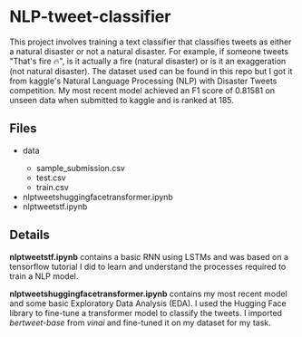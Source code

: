 # NLP-tweet-classifier

This project involves training a text classifier that classifies tweets as either a natural disaster or not a natural disaster. For example, if someone tweets "That's fire :fire:", is it actually a fire (natural disaster) or is it an exaggeration (not natural disaster). The dataset used can be found in this repo but I got it from kaggle's Natural Language Processing (NLP) with Disaster Tweets competition. My most recent model achieved an F1 score of 0.81581 on unseen data when submitted to kaggle and is ranked at 185. 

## Files

<ul>
  <li>data</li>
    <ul>
      <li>sample_submission.csv</li>
      <li>test.csv</li>
      <li>train.csv</li>
    </ul>
  <li>nlptweetshuggingfacetransformer.ipynb</li>
  <li>nlptweetstf.ipynb</li>
</ul>

## Details

**nlptweetstf.ipynb** contains a basic RNN using LSTMs and was based on a tensorflow tutorial I did to learn and understand the processes required to train a NLP model.

**nlptweetshuggingfacetransformer.ipynb** contains my most recent model and some basic Exploratory Data Analysis (EDA). I used the Hugging Face library to fine-tune a transformer model to classify the tweets. I imported *bertweet-base* from *vinai* and fine-tuned it on my dataset for my task.
